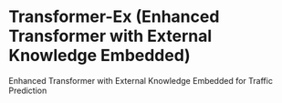 # Transformer-Ex (Enhanced Transformer with External Knowledge Embedded)
Enhanced Transformer with External Knowledge Embedded for Traffic Prediction
